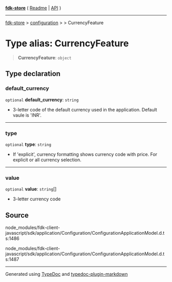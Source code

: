 [**fdk-store**](../../../README.md) ( [Readme](../../../README.md) \| [API](../../../API.md) )

---

[fdk-store](../../../API.md) > [configuration](../../README.md) > [<internal>](../README.md) > CurrencyFeature

# Type alias: CurrencyFeature

> **CurrencyFeature**: `object`

## Type declaration

### default_currency

`optional` **default_currency**: `string`

- 3-letter code of the default currency
  used in the application. Default vaule is 'INR'.

---

### type

`optional` **type**: `string`

- If 'explicit', currency formatting shows currency
  code with price. For explicit or all currency selection.

---

### value

`optional` **value**: `string`[]

- 3-letter currency code

## Source

node_modules/fdk-client-javascript/sdk/application/Configuration/ConfigurationApplicationModel.d.ts:1486

node_modules/fdk-client-javascript/sdk/application/Configuration/ConfigurationApplicationModel.d.ts:1487

---

Generated using [TypeDoc](https://typedoc.org/) and [typedoc-plugin-markdown](https://www.npmjs.com/package/typedoc-plugin-markdown)
